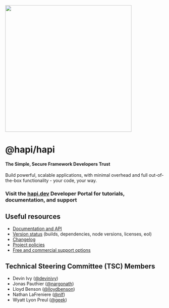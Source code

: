 <img src="https://raw.githubusercontent.com/hapijs/assets/master/images/hapi.png" width="400px" />

# @hapi/hapi

#### The Simple, Secure Framework Developers Trust

Build powerful, scalable applications, with minimal overhead and full out-of-the-box functionality - your code, your way.

### Visit the [hapi.dev](https://hapi.dev) Developer Portal for tutorials, documentation, and support

## Useful resources

- [Documentation and API](https://hapi.dev/)
- [Version status](https://hapi.dev/resources/status/#hapi) (builds, dependencies, node versions, licenses, eol)
- [Changelog](https://hapi.dev/resources/changelog/)
- [Project policies](https://hapi.dev/policies/)
- [Free and commercial support options](https://hapi.dev/support/)

## Technical Steering Committee (TSC) Members

 - Devin Ivy ([@devinivy](https://github.com/devinivy))
 - Jonas Pauthier ([@nargonath](https://github.com/nargonath))
 - Lloyd Benson ([@lloydbenson](https://github.com/lloydbenson))
 - Nathan LaFreniere ([@nlf](https://github.com/nlf))
 - Wyatt Lyon Preul ([@geek](https://github.com/geek))
